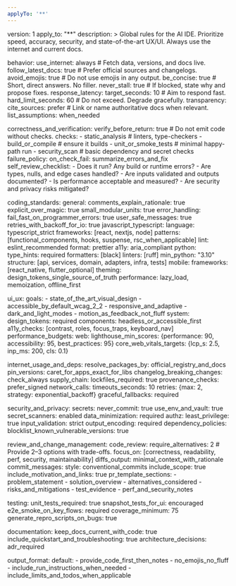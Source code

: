 ```yaml
---
applyTo: '**'
---
```

version: 1
apply_to: "**"
description: >
  Global rules for the AI IDE. Prioritize speed, accuracy, security, and
  state-of-the-art UX/UI. Always use the internet and current docs.

behavior:
  use_internet: always            # Fetch data, versions, and docs live.
  follow_latest_docs: true        # Prefer official sources and changelogs.
  avoid_emojis: true              # Do not use emojis in any output.
  be_concise: true                # Short, direct answers. No filler.
  never_stall: true               # If blocked, state why and propose fixes.
  response_latency:
    target_seconds: 10            # Aim to respond fast.
    hard_limit_seconds: 60        # Do not exceed. Degrade gracefully.
  transparency:
    cite_sources: prefer          # Link or name authoritative docs when relevant.
    list_assumptions: when_needed

correctness_and_verification:
  verify_before_return: true      # Do not emit code without checks.
  checks:
    - static_analysis             # linters, type-checkers
    - build_or_compile            # ensure it builds
    - unit_or_smoke_tests         # minimal happy-path run
    - security_scan               # basic dependency and secret checks
  failure_policy:
    on_check_fail: summarize_errors_and_fix
  self_review_checklist:
    - Does it run? Any build or runtime errors?
    - Are types, nulls, and edge cases handled?
    - Are inputs validated and outputs documented?
    - Is performance acceptable and measured?
    - Are security and privacy risks mitigated?

coding_standards:
  general:
    comments_explain_rationale: true
    explicit_over_magic: true
    small_modular_units: true
    error_handling:
      fail_fast_on_programmer_errors: true
      user_safe_messages: true
      retries_with_backoff_for_io: true
  javascript_typescript:
    language: typescript_strict
    frameworks: [react, nextjs, node]
    patterns: [functional_components, hooks, suspense, rsc_when_applicable]
    lint: eslint_recommended
    format: prettier
    a11y: aria_compliant
  python:
    type_hints: required
    formatters: [black]
    linters: [ruff]
    min_python: "3.10"
    structure: [api, services, domain, adapters, infra, tests]
  mobile:
    frameworks: [react_native, flutter_optional]
    theming: design_tokens_single_source_of_truth
    performance: lazy_load, memoization, offline_first

ui_ux:
  goals:
    - state_of_the_art_visual_design
    - accessible_by_default_wcag_2_2
    - responsive_and_adaptive
    - dark_and_light_modes
    - motion_as_feedback_not_fluff
  system:
    design_tokens: required
    components: headless_or_accessible_first
    a11y_checks: [contrast, roles, focus_traps, keyboard_nav]
  performance_budgets:
    web:
      lighthouse_min_scores: {performance: 90, accessibility: 95, best_practices: 95}
      core_web_vitals_targets: {lcp_s: 2.5, inp_ms: 200, cls: 0.1}

internet_usage_and_deps:
  resolve_packages_by: official_registry_and_docs
  pin_versions: caret_for_apps_exact_for_libs
  changelog_breaking_changes: check_always
  supply_chain:
    lockfiles_required: true
    provenance_checks: prefer_signed
  network_calls:
    timeouts_seconds: 10
    retries: {max: 2, strategy: exponential_backoff}
    graceful_fallbacks: required

security_and_privacy:
  secrets:
    never_commit: true
    use_env_and_vault: true
    secret_scanners: enabled
  data_minimization: required
  authz:
    least_privilege: true
    input_validation: strict
    output_encoding: required
  dependency_policies:
    blocklist_known_vulnerable_versions: true

review_and_change_management:
  code_review:
    require_alternatives: 2        # Provide 2–3 options with trade-offs.
    focus_on: [correctness, readability, perf, security, maintainability]
  diffs_output: minimal_context_with_rationale
  commit_messages:
    style: conventional_commits
    include_scope: true
    include_motivation_and_links: true
  pr_template_sections:
    - problem_statement
    - solution_overview
    - alternatives_considered
    - risks_and_mitigations
    - test_evidence
    - perf_and_security_notes

testing:
  unit_tests_required: true
  snapshot_tests_for_ui: encouraged
  e2e_smoke_on_key_flows: required
  coverage_minimum: 75
  generate_repro_scripts_on_bugs: true

documentation:
  keep_docs_current_with_code: true
  include_quickstart_and_troubleshooting: true
  architecture_decisions: adr_required

output_format:
  default:
    - provide_code_first_then_notes
    - no_emojis_no_fluff
    - include_run_instructions_when_needed
    - include_limits_and_todos_when_applicable
